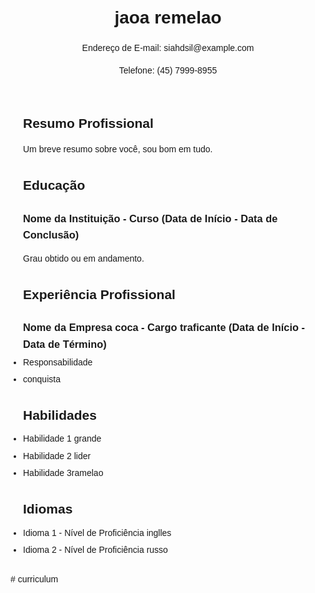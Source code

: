 <!DOCTYPE html>
<html lang="pt-br">
<head>
  <meta charset="UTF-8">
  <meta name="viewport" content="width=device-width, initial-scale=1.0">
  <title>Meu Currículo</title>
  <style>
    body {
      font-family: Arial, sans-serif;
      line-height: 1.6;
    }
    .container {
      max-width: 800px;
      margin: 0 auto;
      padding: 20px;
    }
    h1, h2 {
      margin-bottom: 10px;
    }
    h3 {
      margin-bottom: 5px;
    }
    p {
      margin-bottom: 10px;
    }
    ul {
      margin: 0;
      padding: 0;
    }
    li {
      margin-bottom: 5px;
    }
  </style>
</head>
<body>
  <div class="container">
    <header>
      <h1>jaoa remelao</h1>
      <p>Endereço de E-mail: siahdsil@example.com</p>
      <p>Telefone: (45) 7999-8955</p>
    </header>
    <section>
      <h2>Resumo Profissional</h2>
      <p>Um breve resumo sobre você, sou bom em tudo.</p>
    </section>
    <section>
      <h2>Educação</h2>
      <h3>Nome da Instituição - Curso (Data de Início - Data de Conclusão)</h3>
      <p>Grau obtido ou em andamento.</p>
    </section>
    <section>
      <h2>Experiência Profissional</h2>
      <h3>Nome da Empresa coca - Cargo traficante (Data de Início - Data de Término)</h3>
      <ul>
        <li>Responsabilidade</li>
        <li>conquista</li>
      </ul>
    </section>
    <section>
      <h2>Habilidades</h2>
      <ul>
        <li>Habilidade 1 grande</li>
        <li>Habilidade 2 lider </li>
        <li>Habilidade 3ramelao</li>
      </ul>
    </section>
    <section>
      <h2>Idiomas</h2>
      <ul>
        <li>Idioma 1 - Nível de Proficiência inglles</li>
        <li>Idioma 2 - Nível de Proficiência russo</li>
      </ul>
    </section>
  </div>
</body>
</html>
# curriculum
